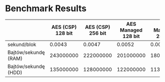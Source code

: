 # Benchmark Results

|                       | AES (CSP) 128 bit | AES (CSP) 256 bit | AES Managed 128 bit | AES Managed 256 bit | Rijndael Managed 128 bit | Rijndael Managed 256 bit | DES 56 bit | 3DES 168 bit |
|-----------------------|------------------|-------------------|---------------------|----------------------|---------------------------|---------------------------|------------|---------------|
| sekund/blok          | 0.0043           | 0.0047            | 0.0052              | 0.0058               | 0.0061                    | 0.0065                    | 0.0039     | 0.0072        |
| Bajtów/sekundę (RAM) | 243000000        | 222000000         | 201000000           | 180000000            | 170000000                 | 160000000                 | 267000000  | 145000000     |
| Bajtów/sekundę (HDD) | 135000000        | 128000000         | 122000000           | 113000000            | 105000000                 | 99000000                  | 142000000  | 87000000      |
